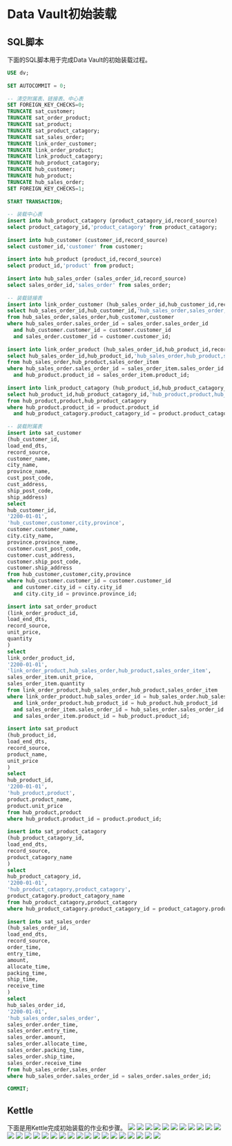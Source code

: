 # Data Vault初始装载

## SQL脚本

下面的SQL脚本用于完成Data Vault的初始装载过程。

```sql
USE dv;  
  
SET AUTOCOMMIT = 0;  
  
-- 清空附属表、链接表、中心表  
SET FOREIGN_KEY_CHECKS=0;  
TRUNCATE sat_customer;  
TRUNCATE sat_order_product;  
TRUNCATE sat_product;  
TRUNCATE sat_product_catagory;  
TRUNCATE sat_sales_order;  
TRUNCATE link_order_customer;  
TRUNCATE link_order_product;  
TRUNCATE link_product_catagory;  
TRUNCATE hub_product_catagory;  
TRUNCATE hub_customer;  
TRUNCATE hub_product;  
TRUNCATE hub_sales_order;  
SET FOREIGN_KEY_CHECKS=1;  
  
START TRANSACTION;  
  
-- 装载中心表  
insert into hub_product_catagory (product_catagory_id,record_source)  
select product_catagory_id,'product_catagory' from product_catagory;  
  
insert into hub_customer (customer_id,record_source)  
select customer_id,'customer' from customer;  
  
insert into hub_product (product_id,record_source)  
select product_id,'product' from product;  
  
insert into hub_sales_order (sales_order_id,record_source)  
select sales_order_id,'sales_order' from sales_order;  
  
-- 装载链接表  
insert into link_order_customer (hub_sales_order_id,hub_customer_id,record_source)  
select hub_sales_order_id,hub_customer_id,'hub_sales_order,sales_order,hub_customer,customer'  
from hub_sales_order,sales_order,hub_customer,customer  
where hub_sales_order.sales_order_id = sales_order.sales_order_id  
  and hub_customer.customer_id = customer.customer_id  
  and sales_order.customer_id = customer.customer_id;  
  
insert into link_order_product (hub_sales_order_id,hub_product_id,record_source)  
select hub_sales_order_id,hub_product_id,'hub_sales_order,hub_product,sales_order_item'  
from hub_sales_order,hub_product,sales_order_item  
where hub_sales_order.sales_order_id = sales_order_item.sales_order_id  
  and hub_product.product_id = sales_order_item.product_id;  
    
insert into link_product_catagory (hub_product_id,hub_product_catagory_id,record_source)  
select hub_product_id,hub_product_catagory_id,'hub_product,product,hub_product_catagory'  
from hub_product,product,hub_product_catagory
where hub_product.product_id = product.product_id  
  and hub_product_catagory.product_catagory_id = product.product_catagory_id;  
    
-- 装载附属表  
insert into sat_customer   
(hub_customer_id,  
load_end_dts,  
record_source,  
customer_name,  
city_name,  
province_name,  
cust_post_code,  
cust_address,  
ship_post_code,  
ship_address)  
select   
hub_customer_id,  
'2200-01-01',  
'hub_customer,customer,city,province',  
customer.customer_name,  
city.city_name,  
province.province_name,  
customer.cust_post_code,  
customer.cust_address,  
customer.ship_post_code,  
customer.ship_address  
from hub_customer,customer,city,province  
where hub_customer.customer_id = customer.customer_id  
  and customer.city_id = city.city_id  
  and city.city_id = province.province_id;  
    
insert into sat_order_product   
(link_order_product_id,  
load_end_dts,  
record_source,  
unit_price,  
quantity  
)  
select   
link_order_product_id,  
'2200-01-01',  
'link_order_product,hub_sales_order,hub_product,sales_order_item',  
sales_order_item.unit_price,  
sales_order_item.quantity  
from link_order_product,hub_sales_order,hub_product,sales_order_item  
where link_order_product.hub_sales_order_id = hub_sales_order.hub_sales_order_id  
  and link_order_product.hub_product_id = hub_product.hub_product_id  
  and sales_order_item.sales_order_id = hub_sales_order.sales_order_id  
  and sales_order_item.product_id = hub_product.product_id;  
    
insert into sat_product  
(hub_product_id,  
load_end_dts,  
record_source,  
product_name,  
unit_price  
)  
select   
hub_product_id,  
'2200-01-01',  
'hub_product,product',  
product.product_name,  
product.unit_price  
from hub_product,product  
where hub_product.product_id = product.product_id;  
  
insert into sat_product_catagory  
(hub_product_catagory_id,  
load_end_dts,  
record_source,  
product_catagory_name  
)  
select   
hub_product_catagory_id,  
'2200-01-01',  
'hub_product_catagory,product_catagory',  
product_catagory.product_catagory_name  
from hub_product_catagory,product_catagory  
where hub_product_catagory.product_catagory_id = product_catagory.product_catagory_id;  
  
insert into sat_sales_order  
(hub_sales_order_id,  
load_end_dts,  
record_source,  
order_time,  
entry_time,  
amount,  
allocate_time,  
packing_time,  
ship_time,  
receive_time  
)  
select   
hub_sales_order_id,  
'2200-01-01',  
'hub_sales_order,sales_order',  
sales_order.order_time,  
sales_order.entry_time,  
sales_order.amount,  
sales_order.allocate_time,  
sales_order.packing_time,  
sales_order.ship_time,  
sales_order.receive_time  
from hub_sales_order,sales_order  
where hub_sales_order.sales_order_id = sales_order.sales_order_id;  
  
COMMIT; 

```



## Kettle

下面是用Kettle完成初始装载的作业和步骤。
![](assets/20151208181133805.png)
![](assets/20151208181207919.png)
![](assets/20151208181238717.png)
![](assets/20151208181323166.png)
![](assets/20151208181337120.png)
![](assets/20151208181409534.png)
![](assets/20151208181429186.png)
![](assets/20151208181457078.png)
![](assets/20151208181521645.png)
![](assets/20151208181549462.png)
![](assets/20151208181610995.png)
![](assets/20151208181635795.png)
![](assets/20151208181726577.png)
![](assets/20151208181801673.png)
![](assets/20151208181827732.png)
![](assets/20151208181854063.png)
![](assets/20151208182044015.png)
![](assets/20151208182116313.png)
![](assets/20151208182135593.png)
![](assets/20151208182155904.png)
![](assets/20151208182215091.png)
![](assets/20151208182247233.png)
![](assets/20151208182304844.png)
![](assets/20151208182322708.png)
![](assets/20151208182343719.png)
![](assets/20151208182407598.png)
![](assets/20151208182434641.png)
![](assets/20151208182500534.png)
![](assets/20151208182522547.png)